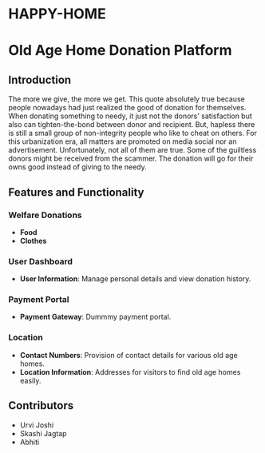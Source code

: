# HAPPY-HOME
# Old Age Home Donation Platform

## Introduction
The more we give, the more we get. This quote absolutely true because people nowadays had just realized the good of donation for themselves. When donating something to needy, it just not the donors' satisfaction but also can tighten-the-bond between donor and recipient. But, hapless there is still a small group of non-integrity people who like to cheat on others. For this urbanization era, all matters are promoted on media social nor an advertisement. Unfortunately, not all of them are true. Some of the guiltless donors might be received from the scammer. The donation will go for their owns good instead of giving to the needy.

## Features and Functionality

### Welfare Donations
- **Food**
- **Clothes**

### User Dashboard
- **User Information**: Manage personal details and view donation history.

### Payment Portal
- **Payment Gateway**: Dummmy payment portal.

### Location
- **Contact Numbers**: Provision of contact details for various old age homes.
- **Location Information**: Addresses for visitors to find old age homes easily.

## Contributors
- Urvi Joshi
- Skashi Jagtap
- Abhiti 
